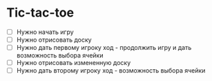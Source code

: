 # Tic-tac-toe

- [ ] Нужно начать игру
- [ ] Нужно отрисовать доску
- [ ] Нужно дать первому игроку ход - продолжить игру и дать возможность выбора ячейки
- [ ] Нужно отрисовать измененную доску
- [ ] Нужно дать второму игроку ход - возможность выбора ячейки
